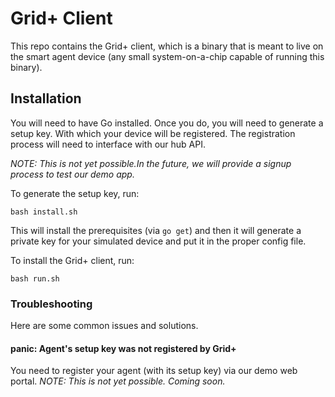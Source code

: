# Grid+ Client
This repo contains the Grid+ client, which is a binary that is meant to live on
the smart agent device (any small system-on-a-chip capable of running this binary).

## Installation

You will need to have Go installed. Once you do, you will need to generate a
setup key. With which your device will be registered. The registration process
will need to interface with our hub API.

*NOTE: This is not yet possible.In the future, we will provide a signup process to test our demo app.*

To generate the setup key, run:

```
bash install.sh
```

This will install the prerequisites (via `go get`) and then it will generate a
private key for your simulated device and put it in the proper config file.

To install the Grid+ client, run:
```
bash run.sh
```

### Troubleshooting

Here are some common issues and solutions.

#### panic: Agent's setup key was not registered by Grid+

You need to register your agent (with its setup key) via our demo web portal.
*NOTE: This is not yet possible. Coming soon.*

